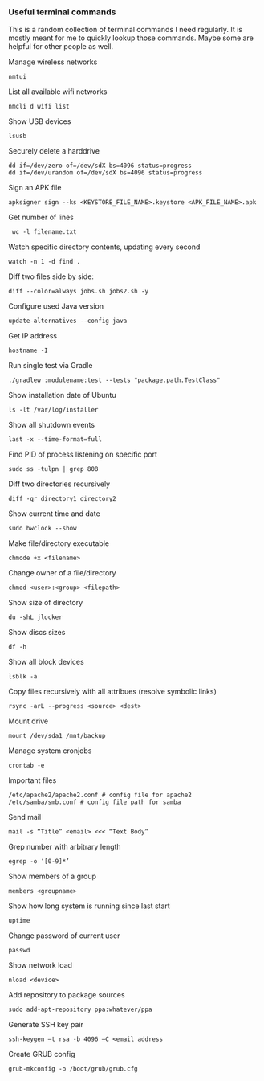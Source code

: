 ### Useful terminal commands

This is a random collection of terminal commands I need regularly. It is mostly meant for me to quickly lookup those commands. Maybe some are helpful for other people as well.

Manage wireless networks

    nmtui

List all available wifi networks

    nmcli d wifi list


Show USB devices

    lsusb

Securely delete a harddrive

    dd if=/dev/zero of=/dev/sdX bs=4096 status=progress
    dd if=/dev/urandom of=/dev/sdX bs=4096 status=progress


Sign an APK file

    apksigner sign --ks <KEYSTORE_FILE_NAME>.keystore <APK_FILE_NAME>.apk

Get number of lines

     wc -l filename.txt

Watch specific directory contents, updating every second

    watch -n 1 -d find .

Diff two files side by side:

    diff --color=always jobs.sh jobs2.sh -y

Configure used Java version

    update-alternatives --config java

Get IP address

    hostname -I

Run single test via Gradle

    ./gradlew :modulename:test --tests "package.path.TestClass"

Show installation date of Ubuntu

    ls -lt /var/log/installer

Show all shutdown events

    last -x --time-format=full

Find PID of process listening on specific port

    sudo ss -tulpn | grep 808

Diff two directories recursively

    diff -qr directory1 directory2

Show current time and date

    sudo hwclock --show

Make file/directory executable

    chmode +x <filename>

Change owner of a file/directory

    chmod <user>:<group> <filepath>

Show size of directory

    du -shL jlocker

Show discs sizes

    df -h

Show all block devices

    lsblk -a

Copy files recursively with all attribues (resolve symbolic links)

    rsync -arL --progress <source> <dest>

Mount drive

    mount /dev/sda1 /mnt/backup

Manage system cronjobs 

    crontab -e

Important files

    /etc/apache2/apache2.conf # config file for apache2
    /etc/samba/smb.conf # config file path for samba

Send mail

    mail -s “Title” <email> <<< “Text Body”

Grep number with arbitrary length

    egrep -o ‘[0-9]*’

Show members of a group

    members <groupname>

Show how long system is running since last start

    uptime

Change password of current user

    passwd

Show network load

    nload <device>

Add repository to package sources

    sudo add-apt-repository ppa:whatever/ppa

Generate SSH key pair

    ssh-keygen –t rsa -b 4096 –C <email address

Create GRUB config

    grub-mkconfig -o /boot/grub/grub.cfg

